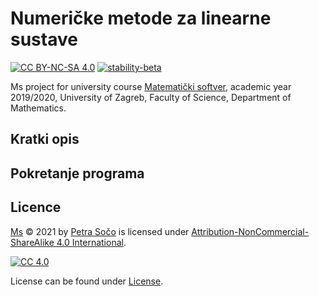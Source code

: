 # Numeričke metode za linearne sustave

[![CC BY-NC-SA 4.0][cc-shield]][cc]
[![stability-beta](https://img.shields.io/badge/stability-beta-33bbff.svg)](https://github.com/mkenney/software-guides/blob/master/STABILITY-BADGES.md#beta)


Ms project for university course [Matematički softver](https://www.pmf.unizg.hr/math/predmet/matsof_b), academic year 2019/2020, University of Zagreb, Faculty of Science, Department of Mathematics.


## Kratki opis 


## Pokretanje programa



## Licence
  
 [Ms](https://github.com/sopetra/ms) © 2021 by [Petra Sočo](https://github.com/sopetra) is licensed under [Attribution-NonCommercial-ShareAlike 4.0 International][cc].

[![CC 4.0][cc-image]][cc]


[cc]: https://creativecommons.org/licenses/by-nc-sa/4.0/?ref=chooser-v1
[cc-image]: https://licensebuttons.net/l/by-nc-sa/4.0/88x31.png
[cc-shield]: https://img.shields.io/badge/License-CC%20BY--SA%204.0-lightgrey.svg


License can be found under [License](LICENSE).
